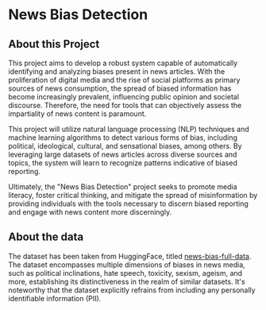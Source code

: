 News Bias Detection
==============================

About this Project <a name="1"></a>
------------

This project aims to develop a robust system capable of automatically identifying and analyzing biases present in news articles. With the proliferation of digital media and the rise of social platforms as primary sources of news consumption, the spread of biased information has become increasingly prevalent, influencing public opinion and societal discourse. Therefore, the need for tools that can objectively assess the impartiality of news content is paramount.

This project will utilize natural language processing (NLP) techniques and machine learning algorithms to detect various forms of bias, including political, ideological, cultural, and sensational biases, among others. By leveraging large datasets of news articles across diverse sources and topics, the system will learn to recognize patterns indicative of biased reporting.

Ultimately, the "News Bias Detection" project seeks to promote media literacy, foster critical thinking, and mitigate the spread of misinformation by providing individuals with the tools necessary to discern biased reporting and engage with news content more discerningly.

About the data <a name="2"></a>
------------

The dataset has been taken from HuggingFace, titled [news-bias-full-data](https://huggingface.co/datasets/newsmediabias/news-bias-full-data). The dataset encompasses multiple dimensions of biases in news media, such as political inclinations, hate speech, toxicity, sexism, ageism, and more, establishing its distinctiveness in the realm of similar datasets. It's noteworthy that the dataset explicitly refrains from including any personally identifiable information (PII).
